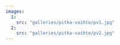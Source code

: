 ```yaml
---
images:
  1:
    src: "galleries/pitka-vaihto/pv1.jpg"
  2:
    src: "galleries/pitka-vaihto/pv2.jpg"
---
```

